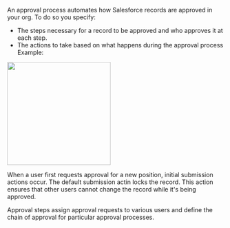 An approval process automates how Salesforce records are approved in your org. To do so you specify:
- The steps necessary for a record to be approved and who approves it at each step.
- The actions to take based on what happens during the approval process
Example:
<img src="https://res.cloudinary.com/hy4kyit2a/f_auto,fl_lossy,q_70/learn/modules/business_process_automation/approvals/images/290aed75cd2c408b2bba434d68a985c4_31-e-8-a-0-fb-f-3-b-5-4634-a-704-170-eb-35-d-1-b-3-c.png"  width="240px">

When a user first requests approval for a new position, initial submission actions occur. The default submission actin locks the record. This action ensures that other users cannot change the record while it's being approved. 

Approval steps assign approval requests to various users and define the chain of approval for particular approval processes. 